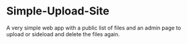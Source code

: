 # Simple-Upload-Site
A very simple web app with a public list of files and an admin page to upload or sideload and delete the files again.
